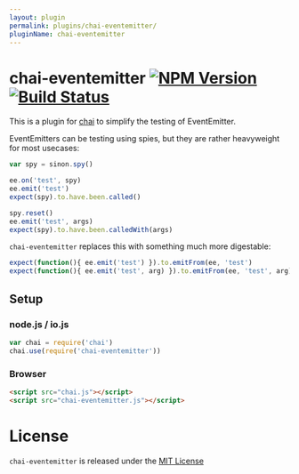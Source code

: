 ```yaml
---
layout: plugin
permalink: plugins/chai-eventemitter/
pluginName: chai-eventemitter
---
```


# chai-eventemitter [![NPM Version][npm-image]][npm-url] [![Build Status][travis-image]][travis-url]

This is a plugin for [chai](http://chaijs.com) to simplify the testing of
EventEmitter.

EventEmitters can be testing using spies, but they are rather heavyweight for
most usecases:

```javascript
var spy = sinon.spy()

ee.on('test', spy)
ee.emit('test')
expect(spy).to.have.been.called()

spy.reset()
ee.emit('test', args)
expect(spy).to.have.been.calledWith(args)
```

`chai-eventemitter` replaces this with something much more digestable:

```javascript
expect(function(){ ee.emit('test') }).to.emitFrom(ee, 'test')
expect(function(){ ee.emit('test', arg) }).to.emitFrom(ee, 'test', arg)
```

## Setup

### node.js / io.js

```javascript
var chai = require('chai')
chai.use(require('chai-eventemitter'))
```

### Browser

```html
<script src="chai.js"></script>
<script src="chai-eventemitter.js"></script>
```

# License

`chai-eventemitter` is released under the [MIT License](https://github.com/fengb/chai-eventemitter/blob/master/LICENSE)

[npm-image]: https://img.shields.io/npm/v/chai-eventemitter.svg?style=flat
[npm-url]: https://npmjs.org/package/chai-eventemitter
[travis-image]: https://img.shields.io/travis/fengb/chai-eventemitter.svg?style=flat
[travis-url]: https://travis-ci.org/fengb/chai-eventemitter
